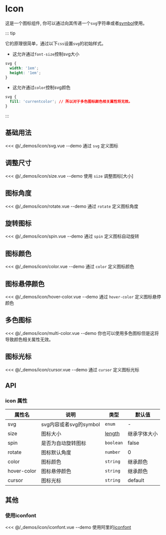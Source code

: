 # Icon

这是一个图标组件, 你可以通过向其传递一个`svg`字符串或者[symbol](https://developer.mozilla.org/en-US/docs/Web/SVG/Element/symbol)使用。

::: tip

它的原理很简单，通过以下`css`设置`svg`的初始样式。

+ 这允许通过`font-size`控制svg大小

```css
svg {
  width: '1em';
  height: '1em';
}
```
+ 这允许通过`color`控制svg颜色

```css
svg {
  fill: 'currentcolor'; // 所以对于多色图标颜色相关属性将无效。
}
```
:::


## 基础用法

<<< @/_demos/icon/svg.vue
--demo 通过 `svg` 定义图标

## 调整尺寸
<<< @/_demos/icon/size.vue
--demo 使用 `size` 调整图标[大小]

## 图标角度
<<< @/_demos/icon/rotate.vue
--demo 通过 `rotate` 定义图标角度

## 旋转图标
<<< @/_demos/icon/spin.vue
--demo 通过 `spin` 定义图标自动旋转

## 图标颜色
<<< @/_demos/icon/color.vue
--demo 通过 `color` 定义图标颜色

## 图标悬停颜色
<<< @/_demos/icon/hover-color.vue
--demo 通过 `hover-color` 定义图标悬停颜色

## 多色图标
<<< @/_demos/icon/multi-color.vue
--demo 你也可以使用多色图标但是这将导致颜色相关属性无效。

## 图标光标
<<< @/_demos/icon/cursor.vue
--demo 通过 `cursor` 定义图标光标

## API

### icon 属性

属性名   | 说明      | 类型        | 默认值   |
| ----- | ------- | --------- | ----- |
| svg | svg内容或者svg的symbol | `enum` | -
| size | 图标大小 | [length](https://developer.mozilla.org/en-US/docs/Web/CSS/length) | 继承字体大小
| spin | 是否为自动旋转图标 | `boolean` | false
| rotate | 图标默认角度 | `number` | 0
| color | 图标颜色 | `string` | 继承颜色
| hover-color | 图标悬停颜色 | `string` | 继承颜色
| cursor | 图标光标 | `string` | default


## 其他

### 使用iconfont

<<< @/_demos/icon/iconfont.vue
--demo 使用阿里的[iconfont](https://www.iconfont.cn/)

<script>
import('//at.alicdn.com/t/font_2126466_0k1uy4dafct.js');
</script>



